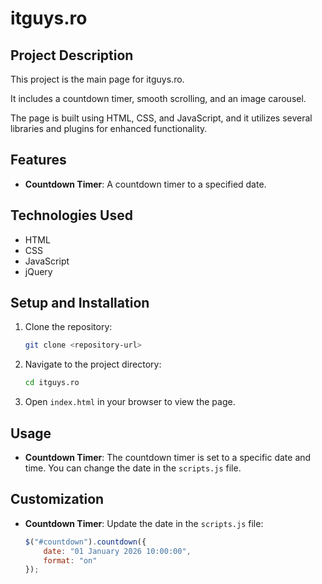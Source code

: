 # itguys.ro

## Project Description

This project is the main page for itguys.ro.

It includes a countdown timer, smooth scrolling, and an image carousel.

The page is built using HTML, CSS, and JavaScript, and it utilizes several libraries and plugins for enhanced functionality.

## Features

- **Countdown Timer**: A countdown timer to a specified date.

## Technologies Used

- HTML
- CSS
- JavaScript
- jQuery

## Setup and Installation

1. Clone the repository:
    ```sh
    git clone <repository-url>
    ```
2. Navigate to the project directory:
    ```sh
    cd itguys.ro
    ```
3. Open `index.html` in your browser to view the page.

## Usage

- **Countdown Timer**: The countdown timer is set to a specific date and time. You can change the
  date in the `scripts.js` file.

## Customization

- **Countdown Timer**: Update the date in the `scripts.js` file:
    ```javascript
    $("#countdown").countdown({
        date: "01 January 2026 10:00:00",
        format: "on"
    });
    ```
